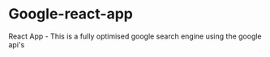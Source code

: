 # Google-react-app
React App - This is a fully optimised google search engine using the google api's 
